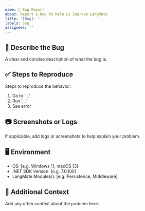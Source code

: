 ```yaml
---
name: 🐞 Bug Report
about: Report a bug to help us improve LangMate
title: "[Bug]: "
labels: bug
assignees: ''
---
```


## 🐛 Describe the Bug
A clear and concise description of what the bug is.

## ✅ Steps to Reproduce
Steps to reproduce the behavior:
1. Go to '...'
2. Run '...'
3. See error

## 📷 Screenshots or Logs
If applicable, add logs or screenshots to help explain your problem.

## 🖥️ Environment
- OS: [e.g. Windows 11, macOS 13]
- .NET SDK Version: [e.g. 7.0.100]
- LangMate Module(s): [e.g. Persistence, Middleware]

## 🙏 Additional Context
Add any other context about the problem here.
